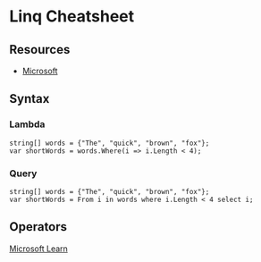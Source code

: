 
# Linq Cheatsheet

## Resources 

- [Microsoft](https://learn.microsoft.com/en-us/dotnet/csharp/linq/)

## Syntax

### Lambda

~~~
string[] words = {"The", "quick", "brown", "fox"};
var shortWords = words.Where(i => i.Length < 4);
~~~

### Query

~~~
string[] words = {"The", "quick", "brown", "fox"};
var shortWords = From i in words where i.Length < 4 select i;
~~~

## Operators

[Microsoft Learn](https://learn.microsoft.com/en-us/dotnet/csharp/linq/standard-query-operators/filtering-data)
